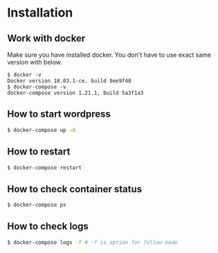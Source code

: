 # Installation
## Work with docker
Make sure you have installed docker. You don't have to use exact same version with below.

```
$ docker -v
Docker version 18.03.1-ce, build 9ee9f40
$ docker-compose -v
docker-compose version 1.21.1, build 5a3f1a3
```

## How to start wordpress
```sh
$ docker-compose up -d
```

## How to restart
```sh
$ docker-compose restart
```

## How to check container status
```sh
$ docker-compose ps
```

## How to check logs
```sh
$ docker-compose logs -f # -f is option for follow mode
```
